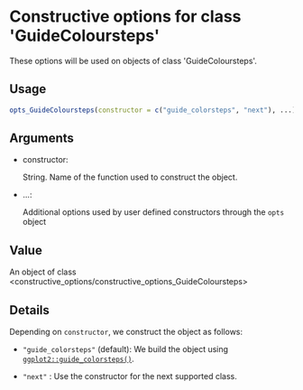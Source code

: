 # Constructive options for class 'GuideColoursteps'

These options will be used on objects of class 'GuideColoursteps'.

## Usage

``` r
opts_GuideColoursteps(constructor = c("guide_colorsteps", "next"), ...)
```

## Arguments

- constructor:

  String. Name of the function used to construct the object.

- ...:

  Additional options used by user defined constructors through the
  `opts` object

## Value

An object of class
\<constructive_options/constructive_options_GuideColoursteps\>

## Details

Depending on `constructor`, we construct the object as follows:

- `"guide_colorsteps"` (default): We build the object using
  [`ggplot2::guide_colorsteps()`](https://ggplot2.tidyverse.org/reference/guide_coloursteps.html).

- `"next"` : Use the constructor for the next supported class.
